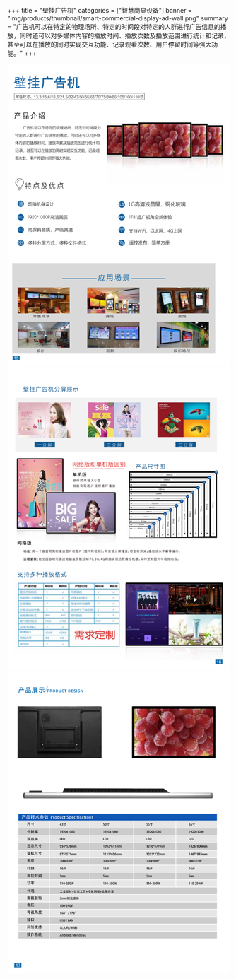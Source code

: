 +++
title = "壁挂广告机"
categories = ["智慧商显设备"]
banner = "img/products/thumbnail/smart-commercial-display-ad-wall.png"
summary = "广告机可以在特定的物理场所、特定的时间段对特定的人群进行广告信息的播放，同时还可以对多媒体内容的播放时间、播放次数及播放范围进行统计和记录，甚至可以在播放的同时实现交互功能、记录观看次数、用户停留时间等强大功能。"
+++

![alt](22.png)
![alt](23.png)
![alt](24.png)
